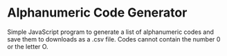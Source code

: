 <h1>Alphanumeric Code Generator</h1>
Simple JavaScript program to generate a list of alphanumeric codes and save them to downloads as a .csv file. Codes cannot contain the number 0 or the letter O.
